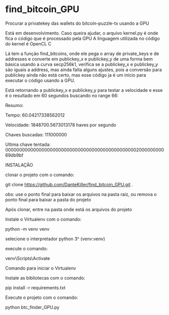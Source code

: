 # find_bitcoin_GPU
Procurar a privatekey das wallets do bitcoin-puzzle-tx usando a GPU

Está em desenvolvimento.
Caso queira ajudar, o arquivo kernel.py é onde fica o código que é processado pela GPU
A linguagem utilizada no código do kernel é OpenCL C

Lá tem a função find_bitcoins, onde ele pega o array de private_keys e de addresses e converte em publickey_x e publickey_y de uma forma bem básica usando a curva secp256k1,
verifica se a publickey_x e publickey_y são iguais a address, mas ainda falta alguns ajustes, pois a conversão para publickey ainda não está certo, mas esse código ja é um inicio para executar o código usando a GPU.

Está retornando a publickey_x e publickey_y para testar a velocidade e esse é o resultado em 60 segundos buscando no range 66:

Resumo:

Tempo:  60.04217338562012

Velocidade: 1848700.5673013178 haves por segundo

Chaves buscadas:  111000000

Ultima chave tentada:  00000000000000000000000000000000000000000000000200000000069db9bf


INSTALAÇÃO

clonar o projeto com o comando:

git clone https://github.com/DanteKiller/find_bitcoin_GPU.git .

obs: use o ponto final para baixar os arquivos na pasta raiz, ou remova o ponto final para baixar a pasta do projeto

Após clonar, entre na pasta onde está os arquivos do projeto

Instale o Virtualenv com o comando:

python -m venv venv

selecione o interpretador python 3^ (venv:venv)

execute o comando:

venv\Scripts\Activate

Comando para iniciar o Virtualenv

Instale as bibliotecas com o comando:

pip install -r requirements.txt

Execute o projeto com o comando:

python btc_finder_GPU.py
